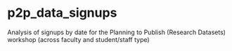 # p2p_data_signups

Analysis of signups by date for the Planning to Publish (Research Datasets) workshop (across faculty and student/staff type)

